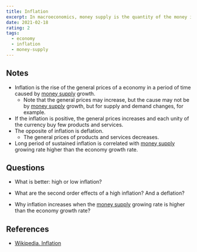 ```yaml
---
title: Inflation
excerpt: In macroeconomics, money supply is the quantity of the money in circulation that an economy have in a point of time.
date: 2021-02-18
rating: 2
tags:
  - economy
  - inflation
  - money-supply
---
```


## Notes

- Inflation is the rise of the general prices of a economy in a period of time caused by [money supply](/zettelkasten/money-supply) growth.
  - Note that the general prices may increase, but the cause may not be by [money supply](/zettelkasten/money-supply) growth, but for supply and demand changes, for example.
- If the inflation is positive, the general prices increases and each unity of the currency buy few products and services.
- The opposite of inflation is deflation.
  - The general prices of products and services decreases.
- Long period of sustained inflation is correlated with [money supply](/zettelkasten/money-supply) growing rate higher than the economy growth rate.

## Questions

- What is better: high or low inflation?

- What are the second order effects of a high inflation? And a deflation?

- Why inflation increases when the [money supply](/zettelkasten/money-supply) growing rate is higher than the economy growth rate?

## References

- [Wikipedia. Inflation](https://en.wikipedia.org/wiki/Inflation)
